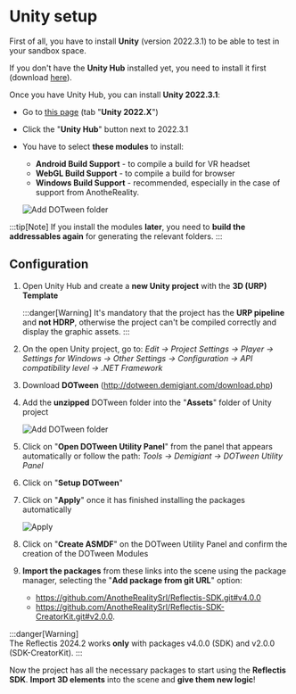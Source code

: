 ﻿---
sidebar_position: 1
---

# Unity setup

First of all, you have to install **Unity** (version 2022.3.1) to be able to test in your sandbox space. 

If you don't have the **Unity Hub** installed yet, you need to install it first (download [here](https://unity.com/download)). 

Once you have Unity Hub, you can install **Unity 2022.3.1**:
- Go to [this page](https://unity.com/releases/editor/archive) (tab "**Unity 2022.X**")
- Click the "**Unity Hub**" button next to 2022.3.1
- You have to select **these modules** to install:
	- **Android Build Support** - to compile a build for VR headset
	- **WebGL Build Support** - to compile a build for browser
	- **Windows Build Support** - recommended, especially in the case of support from AnotheReality.
	
	
	![Add DOTween folder](/img/unitysetup_3.png)
	
:::tip[Note]
If you install the modules **later**, you need to **build the addressables again** for generating the relevant folders.
:::


## Configuration
1. Open Unity Hub and create a **new Unity project** with the **3D (URP) Template**

	:::danger[Warning]
	It's mandatory that the project has the **URP pipeline** and **not HDRP**, otherwise the project can't be compiled correctly and display the graphic assets.
	:::

2. On the open Unity project, go to: _Edit → Project Settings → Player → Settings for Windows → Other Settings → Configuration → API compatibility level → .NET Framework_
3. Download **DOTween** (http://dotween.demigiant.com/download.php)
4. Add the **unzipped** DOTween folder into the "**Assets**" folder of Unity project

	![Add DOTween folder](/img/unitysetup_1.png)

5. Click on "**Open DOTween Utility Panel**" from the panel that appears automatically or follow the path: _Tools → Demigiant → DOTween Utility Panel_
6. Click on "**Setup DOTween**"
7. Click on "**Apply**" once it has finished installing the packages automatically

	![Apply](/img/unitysetup_2.png)

8. Click on "**Create ASMDF**" on the DOTween Utility Panel and confirm the creation of the DOTween Modules
9. **Import the packages** from these links into the scene using the package manager, selecting the "**Add package from git URL**" option:
					
	- https://github.com/AnotheRealitySrl/Reflectis-SDK.git#v4.0.0
	- https://github.com/AnotheRealitySrl/Reflectis-SDK-CreatorKit.git#v2.0.0.

:::danger[Warning]								
	The Reflectis 2024.2 works **only** with packages v4.0.0 (SDK) and v2.0.0 (SDK-CreatorKit).
:::

Now the project has all the necessary packages to start using the **Reflectis SDK**. 
**Import 3D elements** into the scene and **give them new logic**!